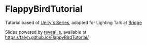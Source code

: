 # FlappyBirdTutorial

Tutorial based of [Unity's Series](https://unity3d.com/learn/tutorials/topics/2d-game-creation/project-goals?playlist=17093), adapted for Lighting Talk at [Bridge](https://rangle.io/bridge/)

Slides powered by [reveal.js](https://github.com/hakimel/reveal.js), available at https://talyh.github.io/FlappyBirdTutorial/
